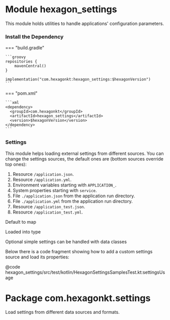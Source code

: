 
# Module hexagon_settings

This module holds utilities to handle applications' configuration parameters.

### Install the Dependency

=== "build.gradle"

    ```groovy
    repositories {
        mavenCentral()
    }

    implementation("com.hexagonkt:hexagon_settings:$hexagonVersion")
    ```

=== "pom.xml"

    ```xml
    <dependency>
      <groupId>com.hexagonkt</groupId>
      <artifactId>hexagon_settings</artifactId>
      <version>$hexagonVersion</version>
    </dependency>
    ```

### Settings

This module helps loading external settings from different sources. You can change the settings
sources, the default ones are (bottom sources override top ones):

1. Resource `/application.json`.
2. Resource `/application.yml`.
3. Environment variables starting with `APPLICATION_`.
4. System properties starting with `service`.
5. File `./application.json` from the application run directory.
6. File `./application.yml` from the application run directory.
7. Resource `/application_test.json`.
8. Resource `/application_test.yml`.

Default to map

Loaded into type

Optional simple settings can be handled with data classes

Below there is a code fragment showing how to add a custom settings source and load its properties:

@code hexagon_settings/src/test/kotlin/HexagonSettingsSamplesTest.kt:settingsUsage

# Package com.hexagonkt.settings

Load settings from different data sources and formats.

